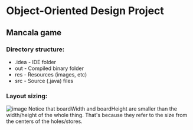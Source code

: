 # Object-Oriented Design Project
## Mancala game

### Directory structure:
- .idea - IDE folder
- out - Compiled binary folder
- res - Resources (images, etc)
- src - Source (.java) files

### Layout sizing:
![image](https://i.imgur.com/D7ItOrx.png)
Notice that boardWidth and boardHeight are smaller than the width/height of the whole thing. That's because they refer to the size from the centers of the holes/stores.
